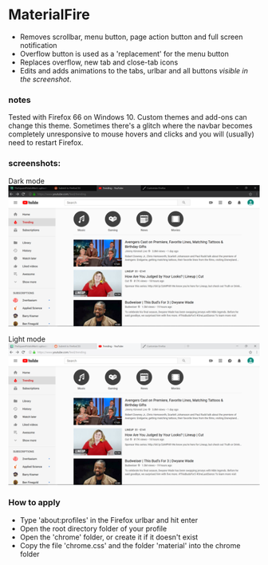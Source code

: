 # MaterialFire
+ Removes scrollbar, menu button, page action button and full screen notification
+ Overflow button is used as a 'replacement' for the menu button
+ Replaces overflow, new tab and close-tab icons
+ Edits and adds animations to the tabs, urlbar and all buttons *visible in the screenshot*.

### notes 
Tested with Firefox 66 on Windows 10.
Custom themes and add-ons can change this theme.
Sometimes there's a glitch where the navbar becomes completely unresponsive to mouse hovers and clicks and you will (usually) need to restart Firefox.

### screenshots:

Dark mode
![](screenshots/darkmode.png)
 
Light mode
![](screenshots/lightmode.png)


### How to apply
+ Type 'about:profiles' in the Firefox urlbar and hit enter
+ Open the root directory folder of your profile
+ Open the 'chrome' folder, or create it if it doesn't exist
+ Copy the file 'chrome.css' and the folder 'material' into the chrome folder
